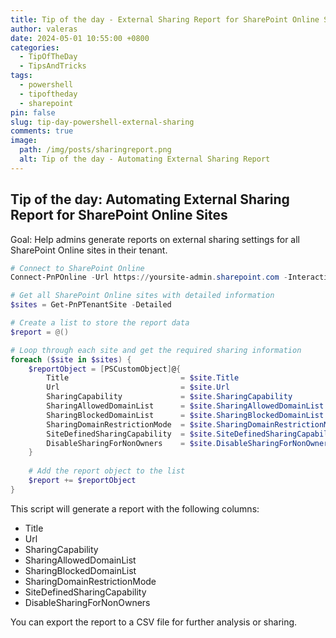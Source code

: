 ```yaml
---
title: Tip of the day - External Sharing Report for SharePoint Online Sites
author: valeras
date: 2024-05-01 10:55:00 +0800
categories:
  - TipOfTheDay
  - TipsAndTricks
tags:
  - powershell
  - tipoftheday
  - sharepoint
pin: false
slug: tip-day-powershell-external-sharing
comments: true
image:
  path: /img/posts/sharingreport.png
  alt: Tip of the day - Automating External Sharing Report
---
```


## Tip of the day: Automating External Sharing Report for SharePoint Online Sites

Goal: Help admins generate reports on external sharing settings for all SharePoint Online sites in their tenant.

```powershell
# Connect to SharePoint Online
Connect-PnPOnline -Url https://yoursite-admin.sharepoint.com -Interactive

# Get all SharePoint Online sites with detailed information
$sites = Get-PnPTenantSite -Detailed

# Create a list to store the report data
$report = @()

# Loop through each site and get the required sharing information
foreach ($site in $sites) {
    $reportObject = [PSCustomObject]@{
        Title                         = $site.Title
        Url                           = $site.Url
        SharingCapability             = $site.SharingCapability
        SharingAllowedDomainList      = $site.SharingAllowedDomainList -join ", "
        SharingBlockedDomainList      = $site.SharingBlockedDomainList -join ", "
        SharingDomainRestrictionMode  = $site.SharingDomainRestrictionMode
        SiteDefinedSharingCapability  = $site.SiteDefinedSharingCapability
        DisableSharingForNonOwners    = $site.DisableSharingForNonOwnersStatus
    }
    
    # Add the report object to the list
    $report += $reportObject
}
```

This script will generate a report with the following columns:

- Title
- Url
- SharingCapability
- SharingAllowedDomainList
- SharingBlockedDomainList
- SharingDomainRestrictionMode
- SiteDefinedSharingCapability
- DisableSharingForNonOwners

You can export the report to a CSV file for further analysis or sharing.
